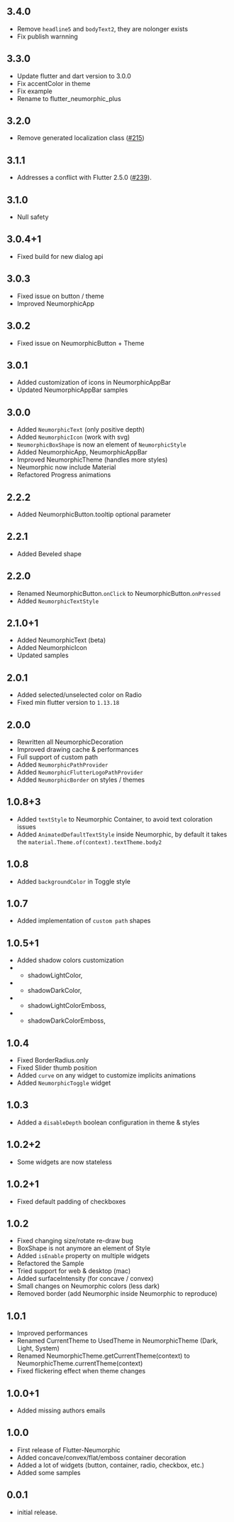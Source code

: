 ## 3.4.0

* Remove `headline5` and `bodyText2`, they are nolonger exists
* Fix publish warnning

## 3.3.0

* Update flutter and dart version to 3.0.0
* Fix accentColor in theme
* Fix example
* Rename to flutter_neumorphic_plus

## 3.2.0

* Remove generated localization class ([#215](https://github.com/Idean/Flutter-Neumorphic/pull/215))

## 3.1.1

* Addresses a conflict with Flutter 2.5.0 ([#239](https://github.com/Idean/Flutter-Neumorphic/issues/239)).

## 3.1.0

* Null safety

## 3.0.4+1

* Fixed build for new dialog api

## 3.0.3

* Fixed issue on button / theme
* Improved NeumorphicApp

## 3.0.2

* Fixed issue on NeumorphicButton + Theme

## 3.0.1

* Added customization of icons in NeumorphicAppBar
* Updated NeumorphicAppBar samples

## 3.0.0

* Added `NeumorphicText` (only positive depth)
* Added `NeumorphicIcon` (work with svg)
* `NeumorphicBoxShape` is now an element of `NeumorphicStyle`
* Added NeumorphicApp, NeumorphicAppBar
* Improved NeumorphicTheme (handles more styles)
* Neumorphic now include Material
* Refactored Progress animations

## 2.2.2

* Added NeumorphicButton.tooltip optional parameter

## 2.2.1

* Added Beveled shape

## 2.2.0

* Renamed NeumorphicButton.`onClick` to NeumorphicButton.`onPressed`
* Added `NeumorphicTextStyle`

## 2.1.0+1

* Added NeumorphicText (beta)
* Added NeumorphicIcon
* Updated samples

## 2.0.1

* Added selected/unselected color on Radio
* Fixed min flutter version to `1.13.18`

## 2.0.0

* Rewritten all NeumorphicDecoration
* Improved drawing cache & performances
* Full support of custom path
* Added `NeumorphicPathProvider`
* Added `NeumorphicFlutterLogoPathProvider`
* Added `NeumorphicBorder` on styles / themes 

## 1.0.8+3

* Added `textStyle` to Neumorphic Container, to avoid text coloration issues
* Added `AnimatedDefaultTextStyle` inside Neumorphic, by default it takes the `material.Theme.of(context).textTheme.body2`

## 1.0.8

* Added `backgroundColor` in Toggle style

## 1.0.7

* Added implementation of `custom path` shapes

## 1.0.5+1

* Added shadow colors customization 
* - shadowLightColor,
* - shadowDarkColor,
* - shadowLightColorEmboss,
* - shadowDarkColorEmboss,

## 1.0.4

* Fixed BorderRadius.only
* Fixed Slider thumb position
* Added `curve` on any widget to customize implicits animations
* Added `NeumorphicToggle` widget

## 1.0.3

* Added a `disableDepth` boolean configuration in theme & styles

## 1.0.2+2

* Some widgets are now stateless

## 1.0.2+1

* Fixed default padding of checkboxes

## 1.0.2

* Fixed changing size/rotate re-draw bug
* BoxShape is not anymore an element of Style
* Added `isEnable` property on multiple widgets
* Refactored the Sample
* Tried support for web & desktop (mac)
* Added surfaceIntensity (for concave / convex)
* Small changes on Neumorphic colors (less dark)
* Removed border (add Neumorphic inside Neumorphic to reproduce)

## 1.0.1

* Improved performances
* Renamed CurrentTheme to UsedTheme in NeumorphicTheme (Dark, Light, System)
* Renamed NeumorphicTheme.getCurrentTheme(context) to NeumorphicTheme.currentTheme(context)
* Fixed flickering effect when theme changes

## 1.0.0+1

* Added missing authors emails

## 1.0.0

* First release of Flutter-Neumorphic
* Added concave/convex/flat/emboss container decoration
* Added a lot of widgets (button, container, radio, checkbox, etc.)
* Added some samples

## 0.0.1

* initial release.
